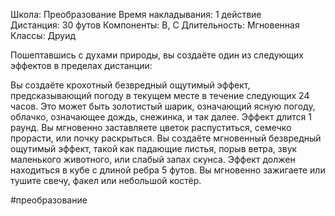 Школа: Преобразование
Время накладывания: 1 действие
Дистанция: 30 футов
Компоненты: В, С
Длительность: Мгновенная
Классы: Друид

Пошептавшись с духами природы, вы создаёте один из следующих эффектов в пределах дистанции:  

Вы создаёте крохотный безвредный ощутимый эффект, предсказывающий погоду в текущем месте в течение следующих 24 часов. Это может быть золотистый шарик, означающий ясную погоду, облачко, означающее дождь, снежинка, и так далее. Эффект длится 1 раунд.
Вы мгновенно заставляете цветок распуститься, семечко прорасти, или почку раскрыться.
Вы создаёте мгновенный безвредный ощутимый эффект, такой как падающие листья, порыв ветра, звук маленького животного, или слабый запах скунса. Эффект должен находиться в кубе с длиной ребра 5 футов.
Вы мгновенно зажигаете или тушите свечу, факел или небольшой костёр.

#преобразование 